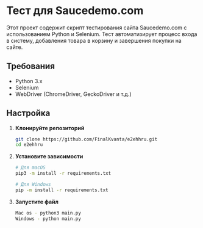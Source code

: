 # Тест для Saucedemo.com

Этот проект содержит скрипт тестирования сайта Saucedemo.com с использованием Python и Selenium. Тест автоматизирует процесс входа в систему, добавления товара в корзину и завершения покупки на сайте.

## Требования

- Python 3.x
- Selenium
- WebDriver (ChromeDriver, GeckoDriver и т.д.)

## Настройка

1. **Клонируйте репозиторий**

   ```bash
   git clone https://github.com/FinalKvanta/e2ehhru.git
   cd e2ehhru
   ```

2. **Установите зависимости**

   ```bash
   # Для macOS
   pip3 -m install -r requirements.txt

   # Для Windows
   pip -m install -r requirements.txt
   ```

3. **Запустите файл**

    ```bash
    Mac os - python3 main.py
    Windows - python main.py
    ```

